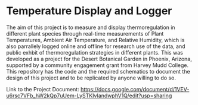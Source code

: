 # Temperature Display and Logger
The aim of this project is to measure and display thermoregulation in different plant species through real-time measurements of Plant Temperatures, Ambient Air Temperature, and Relative Humidity, which is also parrallely logged online and offline for research use of the data, and public exhbit of thermoregulation strategies in different plants.
This was developed as a project for the Desert Botanical Garden in Phoenix, Arizona, supported by a community engagement grant from Harvey Mudd College. This repository has the code and the required schematics to document the design of this project and to be replicated by anyone willing to do so.

Link to the Project Document: https://docs.google.com/document/d/1VEV-u6rsc7VFb_hW2kQp7uUem-LySTKIvIandwphV1Q/edit?usp=sharing


